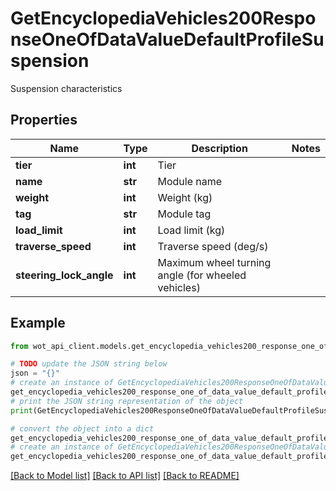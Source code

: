 # GetEncyclopediaVehicles200ResponseOneOfDataValueDefaultProfileSuspension

Suspension characteristics

## Properties

Name | Type | Description | Notes
------------ | ------------- | ------------- | -------------
**tier** | **int** | Tier | 
**name** | **str** | Module name | 
**weight** | **int** | Weight (kg) | 
**tag** | **str** | Module tag | 
**load_limit** | **int** | Load limit (kg) | 
**traverse_speed** | **int** | Traverse speed (deg/s) | 
**steering_lock_angle** | **int** | Maximum wheel turning angle (for wheeled vehicles) | 

## Example

```python
from wot_api_client.models.get_encyclopedia_vehicles200_response_one_of_data_value_default_profile_suspension import GetEncyclopediaVehicles200ResponseOneOfDataValueDefaultProfileSuspension

# TODO update the JSON string below
json = "{}"
# create an instance of GetEncyclopediaVehicles200ResponseOneOfDataValueDefaultProfileSuspension from a JSON string
get_encyclopedia_vehicles200_response_one_of_data_value_default_profile_suspension_instance = GetEncyclopediaVehicles200ResponseOneOfDataValueDefaultProfileSuspension.from_json(json)
# print the JSON string representation of the object
print(GetEncyclopediaVehicles200ResponseOneOfDataValueDefaultProfileSuspension.to_json())

# convert the object into a dict
get_encyclopedia_vehicles200_response_one_of_data_value_default_profile_suspension_dict = get_encyclopedia_vehicles200_response_one_of_data_value_default_profile_suspension_instance.to_dict()
# create an instance of GetEncyclopediaVehicles200ResponseOneOfDataValueDefaultProfileSuspension from a dict
get_encyclopedia_vehicles200_response_one_of_data_value_default_profile_suspension_from_dict = GetEncyclopediaVehicles200ResponseOneOfDataValueDefaultProfileSuspension.from_dict(get_encyclopedia_vehicles200_response_one_of_data_value_default_profile_suspension_dict)
```
[[Back to Model list]](../README.md#documentation-for-models) [[Back to API list]](../README.md#documentation-for-api-endpoints) [[Back to README]](../README.md)


